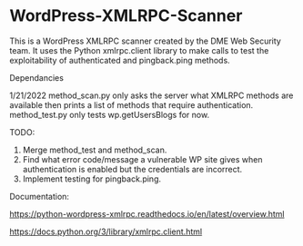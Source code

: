 # WordPress-XMLRPC-Scanner

This is a WordPress XMLRPC scanner created by the DME Web Security team. It uses the Python xmlrpc.client library to make calls to test the exploitability of authenticated and pingback.ping methods. 

Dependancies 

1/21/2022
method_scan.py only asks the server what XMLRPC methods are available then prints a list of methods that require authentication. 
method_test.py only tests wp.getUsersBlogs for now. 

TODO: 
1. Merge method_test and method_scan. 
2. Find what error code/message a vulnerable WP site gives when authentication is enabled but the credentials are incorrect.
3. Implement testing for pingback.ping. 

Documentation:

https://python-wordpress-xmlrpc.readthedocs.io/en/latest/overview.html

https://docs.python.org/3/library/xmlrpc.client.html
